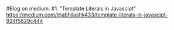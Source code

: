 #Blog on medium.
#1. “Template Literals in Javascipt” 
https://medium.com/@abhilashk433/template-literals-in-javascipt-924f5629c444
